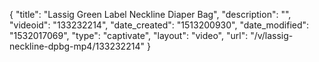 {
    "title": "Lassig Green Label Neckline Diaper Bag",
    "description": "",
    "videoid": "133232214",
    "date_created": "1513200930",
    "date_modified": "1532017069",
    "type": "captivate",
    "layout": "video",
    "url": "\/v\/lassig-neckline-dpbg-mp4\/133232214"
}
